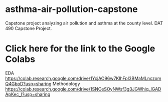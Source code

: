 # asthma-air-pollution-capstone
Capstone project analyzing air pollution and asthma at the county level. DAT 490 Capstone Project.

# Click here for the link to the Google Colabs
EDA
https://colab.research.google.com/drive/1YcjAO96w7KlhFpl3BMaMLnczomQ4GboD?usp=sharing
Methodology
https://colab.research.google.com/drive/1SNCeSOyNWsf3g3JGWhiq_lGADApKec_I?usp=sharing
